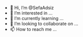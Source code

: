 - 👋 Hi, I’m @SefaAdsiz
- 👀 I’m interested in ...
- 🌱 I’m currently learning ...
- 💞️ I’m looking to collaborate on ...
- 📫 How to reach me ...

<!---
SefaAdsiz/SefaAdsiz is a ✨ special ✨ repository because its `README.md` (this file) appears on your GitHub profile.
You can click the Preview link to take a look at your changes.
--->
